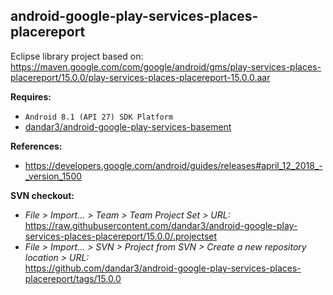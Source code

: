 ## android-google-play-services-places-placereport

Eclipse library project based on:<br/>
https://maven.google.com/com/google/android/gms/play-services-places-placereport/15.0.0/play-services-places-placereport-15.0.0.aar

**Requires:**
- `Android 8.1 (API 27) SDK Platform`
- [dandar3/android-google-play-services-basement](https://github.com/dandar3/android-google-play-services-basement/tree/15.0.0)

**References:**
- https://developers.google.com/android/guides/releases#april_12_2018_-_version_1500

**SVN checkout:**
- _File > Import... > Team > Team Project Set > URL:_<br/>
  https://raw.githubusercontent.com/dandar3/android-google-play-services-places-placereport/15.0.0/.projectset
- _File > Import... > SVN > Project from SVN > Create a new repository location > URL:_<br/> 
  https://github.com/dandar3/android-google-play-services-places-placereport/tags/15.0.0